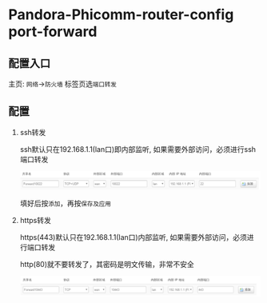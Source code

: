 # Pandora-Phicomm-router-config port-forward

## 配置入口

主页: `网络`->`防火墙` 标签页选`端口转发`

## 配置

1. ssh转发

    ssh默认只在192.168.1.1(lan口)即内部监听, 如果需要外部访问，必须进行ssh端口转发

    ![port_forward_22](./port_forward_22.png)

    填好后按`添加`，再按`保存及应用`

1. https转发

    https(443)默认只在192.168.1.1(lan口)内部监听, 如果需要外部访问，必须进行端口转发

    http(80)就不要转发了，其密码是明文传输，非常不安全

    ![port_forward_443](./port_forward_443.png)



